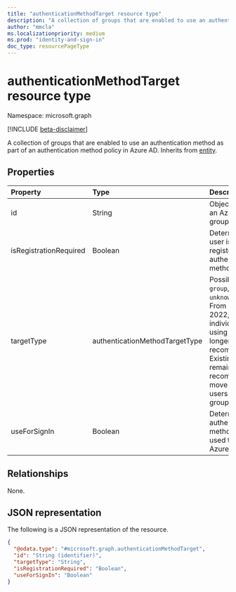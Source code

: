 ```yaml
---
title: "authenticationMethodTarget resource type"
description: "A collection of groups that are enabled to use an authentication method as part of an authentication method policy."
author: "mmcla"
ms.localizationpriority: medium
ms.prod: "identity-and-sign-in"
doc_type: resourcePageType
---
```


# authenticationMethodTarget resource type

Namespace: microsoft.graph

[!INCLUDE [beta-disclaimer](../../includes/beta-disclaimer.md)]

A collection of groups that are enabled to use an authentication method as part of an authentication method policy in Azure AD. Inherits from [entity](entity.md).


## Properties
|Property|Type|Description|
|:---|:---|:---|
|id|String|Object identifier of an Azure AD user or group.|
|isRegistrationRequired|Boolean|Determines if the user is enforced to register the authentication method.|
|targetType|authenticationMethodTargetType| Possible values are: `group`, and `unknownFutureValue`. From December 2022, targeting individual users using `user` is no longer recommended. Existing targets will remain but we recommend to move the individual users to a targeted group.|
|useForSignIn|Boolean|Determines if the authentication method can be used to sign in to Azure AD.|

## Relationships
None.

## JSON representation
The following is a JSON representation of the resource.
<!-- {
  "blockType": "resource",
  "keyProperty": "id",
  "@odata.type": "microsoft.graph.authenticationMethodTarget",
  "baseType": "microsoft.graph.entity",
  "openType": false
}
-->
``` json
{
  "@odata.type": "#microsoft.graph.authenticationMethodTarget",
  "id": "String (identifier)",
  "targetType": "String",
  "isRegistrationRequired": "Boolean",
  "useForSignIn": "Boolean"
}
```
